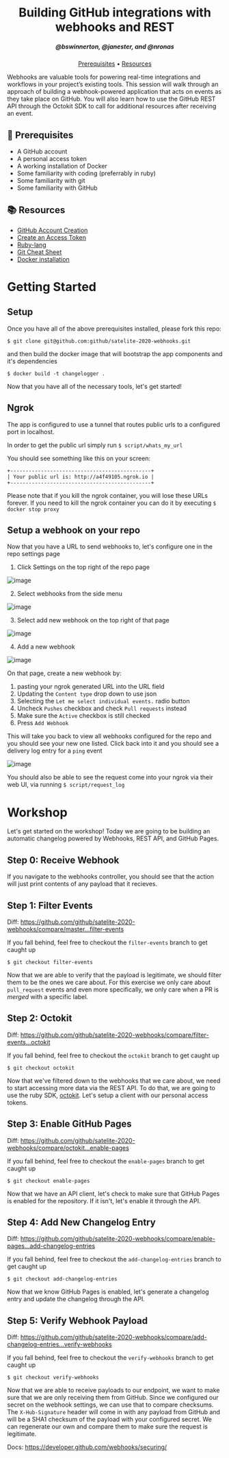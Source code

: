 <h1 align="center">Building GitHub integrations with webhooks and REST</h1>
<h5 align="center">@bswinnerton, @janester, and @nronas</h3>

<p align="center">
  <a href="#mega-prerequisites">Prerequisites</a> •  
  <a href="#books-resources">Resources</a>
</p>

Webhooks are valuable tools for powering real-time integrations and workflows in your project’s existing tools. This session will walk through an approach of building a webhook-powered application that acts on events as they take place on GitHub. You will also learn how to use the GitHub REST API through the Octokit SDK to call for additional resources after receiving an event.

## :mega: Prerequisites
- A GitHub account
- A personal access token
- A working installation of Docker
- Some familiarity with coding (preferrably in ruby)
- Some familiarity with git
- Some familiarity with GitHub

## :books: Resources
- [GitHub Account Creation](https://github.com/join)
- [Create an Access Token](https://github.com/settings/tokens/new)
- [Ruby-lang](https://www.ruby-lang.org/en/)
- [Git Cheat Sheet](https://education.github.com/git-cheat-sheet-education.pdf)
- [Docker installation](https://www.docker.com/products/docker-desktop)

# Getting Started

## Setup

Once you have all of the above prerequisites installed, please fork this repo:

```
$ git clone git@github.com:github/satelite-2020-webhooks.git
```

and then build the docker image that will bootstrap the app components and it's dependencies

```
$ docker build -t changelogger .
```

Now that you have all of the necessary tools, let's get started!

## Ngrok

The app is configured to use a tunnel that routes public urls to a configured port in localhost.

In order to get the public url simply run `$ script/whats_my_url`

You should see something like this on your screen:

```
+----------------------------------------------+
| Your public url is: http://a4f49105.ngrok.io |
+----------------------------------------------+
```

Please note that if you kill the ngrok container, you will lose these URLs forever. If you need to kill the ngrok container you can do it by executing `$ docker stop proxy`

## Setup a webhook on your repo

Now that you have a URL to send webhooks to, let's configure one in the repo settings page

1. Click Settings on the top right of the repo page

![image](https://user-images.githubusercontent.com/3330181/79942668-599fcf00-8435-11ea-9381-d889bb06c784.png)

2. Select webhooks from the side menu

![image](https://user-images.githubusercontent.com/3330181/79942740-86ec7d00-8435-11ea-8190-4fa10c76cc8a.png)

3. Select add new webhook on the top right of that page

![image](https://user-images.githubusercontent.com/3330181/79942860-b3a09480-8435-11ea-9acc-c2d3e7522949.png)

4. Add a new webhook

![image](https://user-images.githubusercontent.com/3330181/79943021-db8ff800-8435-11ea-88c4-8192e9ce182e.png)

On that page, create a new webhook by:

1. pasting your ngrok generated URL into the URL field
2. Updating the `Content type` drop down to use json
3. Selecting the `Let me select individual events.` radio button
4. Uncheck `Pushes` checkbox and check `Pull requests` instead
5. Make sure the `Active` checkbox is still checked
6. Press `Add Webhook`

This will take you back to view all webhooks configured for the repo and you should see your new one listed. Click back into it and you should see a delivery log entry for a `ping` event

![image](https://user-images.githubusercontent.com/3330181/79943927-3d516180-8438-11ea-906e-e38c000a2b9a.png)

You should also be able to see the request come into your ngrok via their web UI, via running `$ script/request_log`

# Workshop

Let's get started on the workshop! Today we are going to be building an automatic changelog powered by Webhooks, REST API, and GitHub Pages.

## Step 0: Receive Webhook

If you navigate to the webhooks controller, you should see that the action will just print contents of any payload that it recieves.

## Step 1: Filter Events

Diff: https://github.com/github/satelite-2020-webhooks/compare/master...filter-events

If you fall behind, feel free to checkout the `filter-events` branch to get caught up

```
$ git checkout filter-events
```

Now that we are able to verify that the payload is legitimate, we should filter them to be the ones we care about. For this exercise we only care about `pull_request` events and even more specifically, we only care when a PR is _merged_ with a specific label.

## Step 2: Octokit

Diff: https://github.com/github/satelite-2020-webhooks/compare/filter-events...octokit

If you fall behind, feel free to checkout the `octokit` branch to get caught up

```
$ git checkout octokit
```

Now that we've filtered down to the webhooks that we care about, we need to start accessing more data via the REST API. To do that, we are going to use the ruby SDK, [octokit](https://github.com/octokit/octokit.rb). Let's setup a client with our personal access tokens.

## Step 3: Enable GitHub Pages

Diff: https://github.com/github/satelite-2020-webhooks/compare/octokit...enable-pages

If you fall behind, feel free to checkout the `enable-pages` branch to get caught up

```
$ git checkout enable-pages
```

Now that we have an API client, let's check to make sure that GitHub Pages is enabled for the repository. If it isn't, let's enable it through the API.

## Step 4: Add New Changelog Entry

Diff:
https://github.com/github/satelite-2020-webhooks/compare/enable-pages...add-changelog-entries

If you fall behind, feel free to checkout the `add-changelog-entries` branch to get caught up

```
$ git checkout add-changelog-entries
```

Now that we know GitHub Pages is enabled, let's generate a changelog entry and update the changelog through the API.

## Step 5: Verify Webhook Payload

Diff: https://github.com/github/satelite-2020-webhooks/compare/add-changelog-entries...verify-webhooks

If you fall behind, feel free to checkout the `verify-webhooks` branch to get caught up

```
$ git checkout verify-webhooks
```

Now that we are able to receive payloads to our endpoint, we want to make sure that we are only receiving them from GitHub. Since we configured our secret on the webhook settings, we can use that to compare checksums. The `X-Hub-Signature` header will come in with any payload from GitHub and will be a SHA1 checksum of the payload with your configured secret. We can regenerate our own and compare them to make sure the request is legitimate.

Docs: https://developer.github.com/webhooks/securing/
